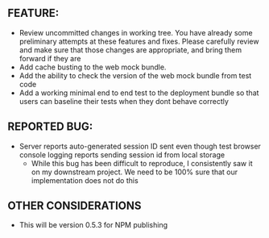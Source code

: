 ## FEATURE:
- Review uncommitted changes in working tree. You have already some preliminary attempts at these features and fixes. Please carefully review and make sure that those changes are appropriate, and bring them forward if they are
- Add cache busting to the web mock bundle.
- Add the ability to check the version of the web mock bundle from test code
- Add a working minimal end to end test to the deployment bundle so that users can baseline their tests when they dont behave correctly

## REPORTED BUG:
- Server reports auto-generated session ID sent even though test browser console logging reports sending session id from local storage
  - While this bug has been difficult to reproduce, I consistently saw it on my downstream project. We need to be 100% sure that our implementation does not do this

## OTHER CONSIDERATIONS
- This will be version 0.5.3 for NPM publishing
